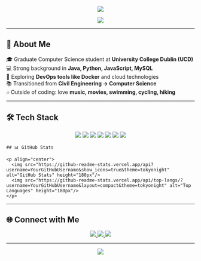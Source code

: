 <!-- Profile Header -->
<p align="center">
  <img src="https://capsule-render.vercel.app/api?type=waving&color=0:1abc9c,100:3498db&height=180&section=header&text=Hi,+I'm+Juster👋&fontSize=40&fontColor=ffffff" />
</p>

<!-- Typing Animation -->
<p align="center">
  <img src="https://readme-typing-svg.herokuapp.com?size=24&color=3498db&center=true&vCenter=true&width=800&lines=Graduate+Computer+Science+Student;Passionate+about+Coding+and+Problem+Solving;Docker+|+Java+|+Python+|+JavaScript+|+MySQL">
</p>

---

## 🚀 About Me  

🎓 Graduate Computer Science student at **University College Dublin (UCD)**  
💻 Strong background in **Java, Python, JavaScript, MySQL**  
🐳 Exploring **DevOps tools like Docker** and cloud technologies  
📚 Transitioned from **Civil Engineering → Computer Science**  
🎶 Outside of coding: love **music, movies, swimming, cycling, hiking**  

---

## 🛠️ Tech Stack  

<p align="center">
  <!-- Languages -->
  <img src="https://img.shields.io/badge/Java-%23ED8B00.svg?style=for-the-badge&logo=openjdk&logoColor=white" />
  <img src="https://img.shields.io/badge/Python-3670A0?style=for-the-badge&logo=python&logoColor=ffdd54" />
  <img src="https://img.shields.io/badge/JavaScript-F7DF1E?style=for-the-badge&logo=javascript&logoColor=black" />
  <img src="https://img.shields.io/badge/MySQL-4479A1?style=for-the-badge&logo=mysql&logoColor=white" />
  
  <!-- Tools -->
  <img src="https://img.shields.io/badge/Docker-2496ED?style=for-the-badge&logo=docker&logoColor=white" />
  <img src="https://img.shields.io/badge/Git-F05032?style=for-the-badge&logo=git&logoColor=white" />
  <img src="https://img.shields.io/badge/Linux-FCC624?style=for-the-badge&logo=linux&logoColor=black" />
</p>

```
## 📊 GitHub Stats  

<p align="center">
  <img src="https://github-readme-stats.vercel.app/api?username=YourGitHubUsername&show_icons=true&theme=tokyonight" alt="GitHub Stats" height="180px"/>
  <img src="https://github-readme-stats.vercel.app/api/top-langs/?username=YourGitHubUsername&layout=compact&theme=tokyonight" alt="Top Languages" height="180px"/>
</p>
```
---

## 🌐 Connect with Me  

<p align="center">
  <a href="https://www.linkedin.com/in/justerjian" target="_blank">
    <img src="https://img.shields.io/badge/LinkedIn-0A66C2.svg?style=for-the-badge&logo=linkedin&logoColor=white"/>
  </a>
  <a href="mailto:justeriam@gmail.com">
    <img src="https://img.shields.io/badge/Email-D14836.svg?style=for-the-badge&logo=gmail&logoColor=white"/>
  </a>
  <a href="https://github.com/Justetete">
    <img src="https://img.shields.io/badge/GitHub-181717.svg?style=for-the-badge&logo=github&logoColor=white"/>
  </a>
</p>

---

<!-- Footer -->
<p align="center">
  <img src="https://capsule-render.vercel.app/api?type=waving&color=0:3498db,100:1abc9c&height=120&section=footer" />
</p>

<!--
**Justetete/Justetete** is a ✨ _special_ ✨ repository because its `README.md` (this file) appears on your GitHub profile.

Here are some ideas to get you started:

- 🔭 I’m currently working on ...
- 🌱 I’m currently learning ...
- 👯 I’m looking to collaborate on ...
- 🤔 I’m looking for help with ...
- 💬 Ask me about ...
- 📫 How to reach me: ...
- 😄 Pronouns: ...
- ⚡ Fun fact: ...
-->
